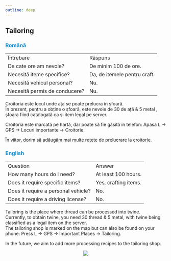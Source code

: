 ```yaml
---
outline: deep
---
```

<html lang="ro">
    <head>
        <link rel="stylesheet" href="styles.css">
    </head>
</html>

## Tailoring

### <span style="color: #0088CC">Română</span>

<table>
    <tr>
        <td>Întrebare</td>
        <td>Răspuns</td>
    </tr>
    <tr>
        <td>De cate ore am nevoie?</td>
        <td>De minim 100 de ore.</td>
    </tr>
    <tr>
        <td>Necesită iteme specifice?</td>
        <td>Da, de itemele pentru craft.</td>
    </tr>
    <tr>
        <td>Necesită vehicul personal?</td>
        <td>Nu.</td>
    </tr>
    <tr>
        <td>Necesită permis de conducere?</td>
        <td>Nu.</td>
    </tr>
</table>

Croitoria este locul unde <span class="button-p">ața</span> se poate prelucra în <span class="button-p">șfoară</span>.
<br>În prezent, pentru a obține o șfoară, este nevoie de <span class="button-p">30 de ață & 5 metal</span> , șfoara fiind catalogată ca și item legal pe server.

Croitoria este marcată pe hartă, dar poate să fie găsită in telefon: <span class="button-p">Apasa L -> GPS -> Locuri importante -> Croitorie</span>.

În viitor, dorim să adăugăm mai multe rețete de prelucrare la croitorie.

### <span style="color: #0088CC">English</span>
<table>
    <tr>
        <td>Question</td>
        <td>Answer</td>
    </tr>
    <tr>
        <td>How many hours do I need?</td>
        <td>At least 100 hours.</td>
    </tr>
    <tr>
        <td>Does it require specific items?</td>
        <td>Yes, crafting items.</td>
    </tr>
    <tr>
        <td>Does it require a personal vehicle?</td>
        <td>No.</td>
    </tr>
    <tr>
        <td>Does it require a driving license?</td>
        <td>No.</td>
    </tr>
</table>

Tailoring is the place where <span class="button-p">thread</span> can be processed into <span class="button-p">twine</span>.
<br>Currently, to obtain twine, you need <span class="button-p">30 thread & 5 metal</span>, with twine being classified as a legal item on the server.
<br>The tailoring shop is marked on the map but can also be found on your phone: <span class="button-p">Press L -> GPS -> Important Places -> Tailoring</span>.

In the future, we aim to add more processing recipes to the tailoring shop.

<p align="center"><img src="https://i.imgur.com/hMTTklE.png"/></p>